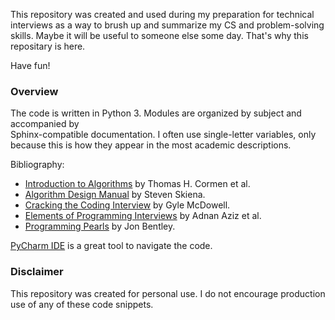 This repository was created and used during my preparation for technical interviews as a 
way to brush up and summarize my CS and problem-solving skills. Maybe it will be useful to 
someone else some day. That's why this repositary is here.
 
Have fun!

### Overview

The code is written in Python 3. Modules are organized by subject and accompanied by   
Sphinx-compatible documentation. I often use single-letter variables, only because this is 
how they appear in the most academic descriptions.
 
Bibliography:
 + [Introduction to Algorithms](https://mitpress.mit.edu/books/introduction-algorithms) 
 by Thomas H. Cormen et al.
 + [Algorithm Design Manual](http://www.algorist.com/) by Steven Skiena.
 + [Cracking the Coding Interview](http://a.co/fiwqlA6) by Gyle McDowell.
 + [Elements of Programming Interviews](http://elementsofprogramminginterviews.com/) 
 by Adnan Aziz et al. 
 + [Programming Pearls](http://a.co/4eO3fEo) by Jon Bentley.

[PyCharm IDE](https://www.jetbrains.com/pycharm) is a great tool to navigate the code.

### Disclaimer

This repository was created for personal use. I do not encourage production use of any of 
these code snippets.
